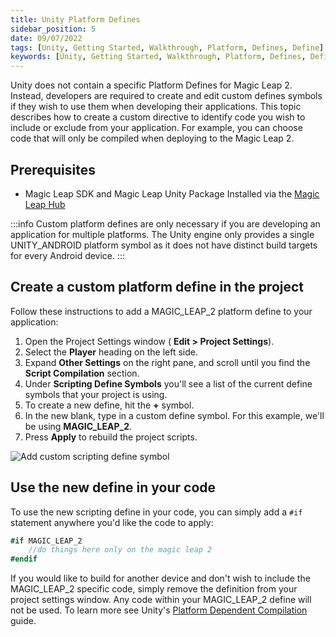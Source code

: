 ```yaml
---
title: Unity Platform Defines
sidebar_position: 5
date: 09/07/2022
tags: [Unity, Getting Started, Walkthrough, Platform, Defines, Define]
keywords: [Unity, Getting Started, Walkthrough, Platform, Defines, Define]
---
```


Unity does not contain a specific Platform Defines for Magic Leap 2. Instead, developers are required to create and edit custom defines symbols if they wish to use them when developing their applications. This topic describes how to create a custom directive to identify code you wish to include or exclude from your application. For example, you can choose code that will only be compiled when deploying to the Magic Leap 2.

## Prerequisites

- Magic Leap SDK and Magic Leap Unity Package Installed via the [Magic Leap Hub](/versioned_docs/version-1.1.0-dev2/guides/getting-started/install-the-tools.md)

:::info
Custom platform defines are only necessary if you are developing an application for multiple platforms. The Unity engine only provides a single UNITY_ANDROID platform symbol as it does not have distinct build targets for every Android device.
:::

## Create a custom platform define in the project

Follow these instructions to add a MAGIC_LEAP_2 platform define to your application:

1. Open the Project Settings window ( **Edit > Project Settings**).
2. Select the **Player** heading on the left side.
3. Expand **Other Settings** on the right pane, and scroll until you find the **Script Compilation** section.
4. Under **Scripting Define Symbols** you'll see a list of the current define symbols that your project is using.
5. To create a new define, hit the **+** symbol.
6. In the new blank, type in a custom define symbol. For this example, we'll be using **MAGIC_LEAP_2**.
7. Press **Apply** to rebuild the project scripts.

![Add custom scripting define symbol](/img/unity/ProjectSettingsPlayerDefines.png)

## Use the new define in your code

To use the new scripting define in your code, you can simply add a `#if` statement anywhere you'd like the code to apply:

```csharp
#if MAGIC_LEAP_2
    //do things here only on the magic leap 2
#endif 
```

If you would like to build for another device and don't wish to include the MAGIC_LEAP_2 specific code, simply remove the definition from your project settings window. Any code within your MAGIC_LEAP_2 define will not be used. To learn more see Unity's [Platform Dependent Compilation](https://docs.unity3d.com/Manual/PlatformDependentCompilation.html) guide.
